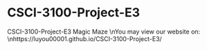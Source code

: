 # CSCI-3100-Project-E3
CSCI-3100-Project-E3 Magic Maze
\nYou may view our website on:
\nhttps://luyou00001.github.io/CSCI-3100-Project-E3/
